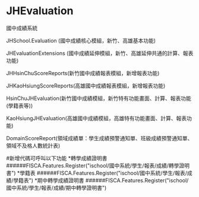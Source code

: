 JHEvaluation
============

國中成績系統

JHSchool.Evaluation (國中成績核心模組，新竹、高雄基本功能)

JHEvaluationExtensions (國中成績延伸模組，新竹、高雄延伸共通的計算、報表功能)

JHHsinChuScoreReports(新竹國中成績報表模組，新增報表功能)

JHKaoHsiungScoreReports(高雄國中成績報表模組，新增報表功能)

HsinChuJHEvaluation(新竹國中成績模組，新竹特有功能畫面、計算、報表功能(學籍表等))

KaoHsiungJHEvaluation(高雄國中成績模組，高雄特有功能畫面、計算、報表功能)

DomainScoreReport(領域成績單：學生成績預警通知單、班級成績預警通知單、領域不及格人數統計表)




#新增代碼可呼叫以下功能
*轉學成績證明書
######FISCA.Features.Register("ischool/國中系統/學生/報表/成績/轉學證明書")
*學籍表
######FISCA.Features.Register("ischool/國中系統/學生/報表/成績/學籍表")
*期中轉學成績證明書
######FISCA.Features.Register("ischool/國中系統/學生/報表/成績/期中轉學證明書")

